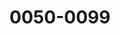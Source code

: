 ---
title: "0050-0099"
linkTitle: "0050-0099"
description: >
	Solutions to LeetCode Problems 0050-0099.
---